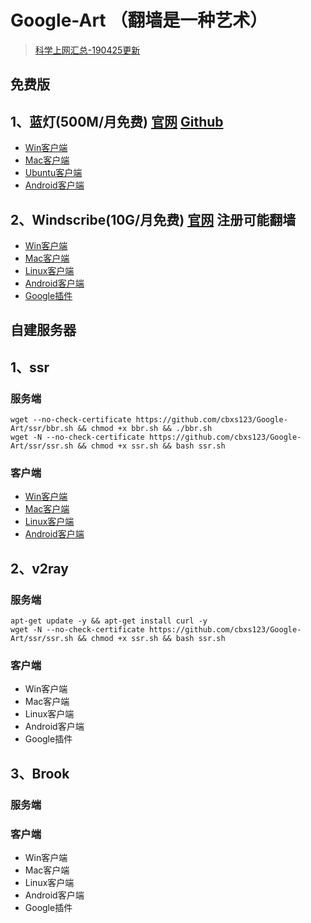 # Google-Art （翻墙是一种艺术）

> [科学上网汇总-190425更新](https://ysai.work/2019/03/02/科学上网/)

免费版
----
## 1、蓝灯(500M/月免费)  [官网](https://getlantern.org/zh_CN/index.html)  [Github](https://github.com/getlantern/lantern/releases/tag/latest)
- [Win客户端](https://raw.githubusercontent.com/getlantern/lantern-binaries/master/lantern-installer.exe)
- [Mac客户端](https://raw.githubusercontent.com/getlantern/lantern-binaries/master/lantern-installer.dmg)
- [Ubuntu客户端](https://raw.githubusercontent.com/getlantern/lantern-binaries/master/lantern-installer-64-bit.deb)
- [Android客户端](https://raw.githubusercontent.com/getlantern/lantern-binaries/master/lantern-installer.apk)

## 2、Windscribe(10G/月免费)  [官网](https://windscribe.com/) 注册可能翻墙
- [Win客户端](https://windscribe.com/install/desktop/windows)
- [Mac客户端](https://windscribe.com/install/desktop/osx)
- [Linux客户端](https://windscribe.com/guides/linux)
- [Android客户端](https://assets.staticnetcontent.com/android/Windscribe2-130.apk)
- [Google插件](https://windscribe.com/install/extension/chrome)

自建服务器
----
## 1、ssr
### 服务端
```
wget --no-check-certificate https://github.com/cbxs123/Google-Art/ssr/bbr.sh && chmod +x bbr.sh && ./bbr.sh 
wget -N --no-check-certificate https://github.com/cbxs123/Google-Art/ssr/ssr.sh && chmod +x ssr.sh && bash ssr.sh 
```

### 客户端

- [Win客户端](https://github.com/shadowsocksrr/shadowsocksr-csharp/releases/download/4.9.0/ShadowsocksR-win-4.9.0.zip)
- [Mac客户端](https://github.com/qinyuhang/ShadowsocksX-NG-R/releases/download/1.4.3-R8-build3/ShadowsocksX-NG-R8.dmg)
- [Linux客户端](https://github.com/erguotou520/electron-ssr/releases/download/v0.2.6/electron-ssr-0.2.6.deb)
- [Android客户端](https://github.com/shadowsocksrr/shadowsocksr-android/releases/download/3.5.4/shadowsocksr-android-3.5.4.apk)

## 2、v2ray

### 服务端

```
apt-get update -y && apt-get install curl -y 
wget -N --no-check-certificate https://github.com/cbxs123/Google-Art/ssr/ssr.sh && chmod +x ssr.sh && bash ssr.sh 
```



### 客户端
- Win客户端
- Mac客户端
- Linux客户端
- Android客户端
- Google插件
## 3、Brook
### 服务端

### 客户端
- Win客户端
- Mac客户端
- Linux客户端
- Android客户端
- Google插件


